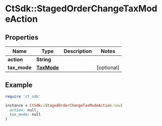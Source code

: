 # CtSdk::StagedOrderChangeTaxModeAction

## Properties

| Name | Type | Description | Notes |
| ---- | ---- | ----------- | ----- |
| **action** | **String** |  |  |
| **tax_mode** | [**TaxMode**](TaxMode.md) |  | [optional] |

## Example

```ruby
require 'ct_sdk'

instance = CtSdk::StagedOrderChangeTaxModeAction.new(
  action: null,
  tax_mode: null
)
```

